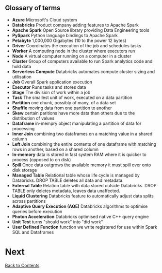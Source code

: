 ## Glossary of terms

- __Azure__ Microsoft's Cloud system
- __Databricks__ Product company adding features to Apache Spark
- __Apache Spark__ Open Source library providing Data Engineering tools
- __PySpark__ Python language bindings to Apache Spark
- __Petabyte__ 1,000,000 Gigabytes (10 to the power 12 bytes)
- __Driver__ Coordinates the execution of the job and schedules tasks
- __Worker__ A computing node in the cluster where executors run
- __Node__ A virtual computer running on a computer in a cluster
- __Cluster__ Group of computers available to run Spark analytics code and hold data
- __Serverless Compute__ Databricks automates compute cluster sizing and utilisation
- __Job__ Overall Spark application execution
- __Executor__ Runs tasks and stores data
- __Stage__ The division of work within a job
- __Task__ The smallest unit of work, executed on a data partition
- __Partition__ one chunk, possibly of many, of a data set
- __Shuffle__ moving data from one partition to another
- __Skew__ certain paritions have more data than others due to the distribution of values
- __Dataframe__ in-mempry object manipulating a partition of data for processing
- __Inner Join__ combining two dataframes on a matching value in a shared column
- __Left Join__ combining the entire contents of one dataframe with matching rows in another, based on a shared column
- __In-memory__ data is stored in fast system RAM where it is quicker to process (opposed to on disk)
- __Spill__ Once data outgrows the available memory it must spill over onto disk storage
- __Managed Table__ Relational table whose life cycle is managed by Databricks. DROP TABLE deletes all data and metadata.
- __External Table__ Relation table with data stored outside Databricks. DROP TABLE only deletes metadata, leaves data unaffected.
- __Liquid Clustering__ Databricks feature to automatically adjust data splits across partitions
- __Adaptive Query Execution (AQE)__ Databricks algorithms to optimise queries before execution
- __Photon Acceleration__ Databricks optimised native C++ query engine
- __Unit Test__ turns "should work" into "did work"
- __User Defined Function__ function we write registered for use within Spark SQL and Dataframes

# Next
[Back to Contents](/contents.md)

